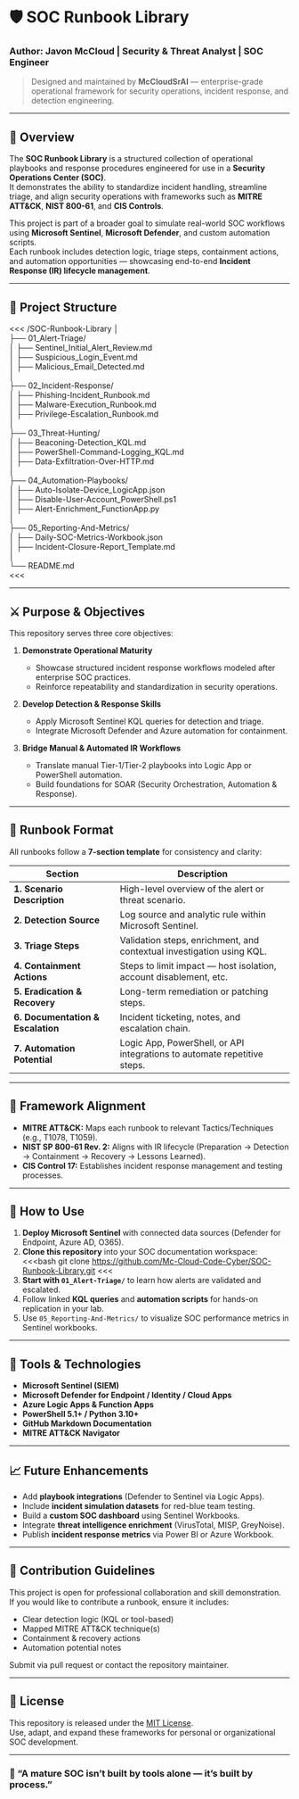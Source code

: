 # 🛡️ SOC Runbook Library

### Author: Javon McCloud | Security & Threat Analyst | SOC Engineer  
> Designed and maintained by **McCloudSrAI** — enterprise-grade operational framework for security operations, incident response, and detection engineering.

---

## 📖 Overview

The **SOC Runbook Library** is a structured collection of operational playbooks and response procedures engineered for use in a **Security Operations Center (SOC)**.  
It demonstrates the ability to standardize incident handling, streamline triage, and align security operations with frameworks such as **MITRE ATT&CK**, **NIST 800-61**, and **CIS Controls**.

This project is part of a broader goal to simulate real-world SOC workflows using **Microsoft Sentinel**, **Microsoft Defender**, and custom automation scripts.  
Each runbook includes detection logic, triage steps, containment actions, and automation opportunities — showcasing end-to-end **Incident Response (IR) lifecycle management**.

---

## 🧱 Project Structure

<<<
/SOC-Runbook-Library
│  
├── 01_Alert-Triage/  
│   ├── Sentinel_Initial_Alert_Review.md  
│   ├── Suspicious_Login_Event.md  
│   ├── Malicious_Email_Detected.md  
│  
├── 02_Incident-Response/  
│   ├── Phishing-Incident_Runbook.md  
│   ├── Malware-Execution_Runbook.md  
│   ├── Privilege-Escalation_Runbook.md  
│  
├── 03_Threat-Hunting/  
│   ├── Beaconing-Detection_KQL.md  
│   ├── PowerShell-Command-Logging_KQL.md  
│   ├── Data-Exfiltration-Over-HTTP.md  
│  
├── 04_Automation-Playbooks/  
│   ├── Auto-Isolate-Device_LogicApp.json  
│   ├── Disable-User-Account_PowerShell.ps1  
│   ├── Alert-Enrichment_FunctionApp.py  
│  
├── 05_Reporting-And-Metrics/  
│   ├── Daily-SOC-Metrics-Workbook.json  
│   ├── Incident-Closure-Report_Template.md  
│  
└── README.md  
<<<

---

## ⚔️ Purpose & Objectives

This repository serves three core objectives:

1. **Demonstrate Operational Maturity**  
   - Showcase structured incident response workflows modeled after enterprise SOC practices.  
   - Reinforce repeatability and standardization in security operations.

2. **Develop Detection & Response Skills**  
   - Apply Microsoft Sentinel KQL queries for detection and triage.  
   - Integrate Microsoft Defender and Azure automation for containment.

3. **Bridge Manual & Automated IR Workflows**  
   - Translate manual Tier-1/Tier-2 playbooks into Logic App or PowerShell automation.  
   - Build foundations for SOAR (Security Orchestration, Automation & Response).

---

## 🧩 Runbook Format

All runbooks follow a **7-section template** for consistency and clarity:

| Section | Description |
|----------|--------------|
| **1. Scenario Description** | High-level overview of the alert or threat scenario. |
| **2. Detection Source** | Log source and analytic rule within Microsoft Sentinel. |
| **3. Triage Steps** | Validation steps, enrichment, and contextual investigation using KQL. |
| **4. Containment Actions** | Steps to limit impact — host isolation, account disablement, etc. |
| **5. Eradication & Recovery** | Long-term remediation or patching steps. |
| **6. Documentation & Escalation** | Incident ticketing, notes, and escalation chain. |
| **7. Automation Potential** | Logic App, PowerShell, or API integrations to automate repetitive steps. |

---

## 🧠 Framework Alignment

- **MITRE ATT&CK:** Maps each runbook to relevant Tactics/Techniques (e.g., T1078, T1059).  
- **NIST SP 800-61 Rev. 2:** Aligns with IR lifecycle (Preparation → Detection → Containment → Recovery → Lessons Learned).  
- **CIS Control 17:** Establishes incident response management and testing processes.

---

## 🚀 How to Use

1. **Deploy Microsoft Sentinel** with connected data sources (Defender for Endpoint, Azure AD, O365).  
2. **Clone this repository** into your SOC documentation workspace:  
   <<<bash
   git clone https://github.com/Mc-Cloud-Code-Cyber/SOC-Runbook-Library.git
   <<<
3. **Start with `01_Alert-Triage/`** to learn how alerts are validated and escalated.  
4. Follow linked **KQL queries** and **automation scripts** for hands-on replication in your lab.  
5. Use `05_Reporting-And-Metrics/` to visualize SOC performance metrics in Sentinel workbooks.

---

## 🧰 Tools & Technologies

- **Microsoft Sentinel (SIEM)**
- **Microsoft Defender for Endpoint / Identity / Cloud Apps**
- **Azure Logic Apps & Function Apps**
- **PowerShell 5.1+ / Python 3.10+**
- **GitHub Markdown Documentation**
- **MITRE ATT&CK Navigator**

---

## 📈 Future Enhancements

- Add **playbook integrations** (Defender to Sentinel via Logic Apps).  
- Include **incident simulation datasets** for red-blue team testing.  
- Build a **custom SOC dashboard** using Sentinel Workbooks.  
- Integrate **threat intelligence enrichment** (VirusTotal, MISP, GreyNoise).  
- Publish **incident response metrics** via Power BI or Azure Workbook.

---

## 🤝 Contribution Guidelines

This project is open for professional collaboration and skill demonstration.  
If you would like to contribute a runbook, ensure it includes:

- Clear detection logic (KQL or tool-based)  
- Mapped MITRE ATT&CK technique(s)  
- Containment & recovery actions  
- Automation potential notes  

Submit via pull request or contact the repository maintainer.

---

## 🏁 License

This repository is released under the [MIT License](LICENSE).  
Use, adapt, and expand these frameworks for personal or organizational SOC development.

---

### 💬 “A mature SOC isn’t built by tools alone — it’s built by process.”

